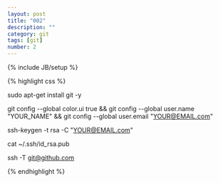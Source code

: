 ```yaml
---
layout: post
title: "002"
description: ""
category: git
tags: [git]
number: 2
---
```

{% include JB/setup %}

{% highlight css %}

sudo apt-get install git -y

git config --global color.ui true && git config --global user.name "YOUR_NAME" && git config --global user.email "YOUR@EMAIL.com"

ssh-keygen -t rsa -C "YOUR@EMAIL.com"   

cat ~/.ssh/id_rsa.pub    

ssh -T git@github.com

{% endhighlight  %}